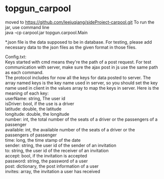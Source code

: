# topgun_carpool    
moved to https://github.com/leejuqiang/sideProject-carpool.git
To run the jar, use command line    
java -cp carpool.jar topgun.carpool.Main    

*.json file is the data supposed to be in database. For testing, please add necessary data to the json files as the given format in those files.   

Config.txt:  
Keys started with cmd means they're the path of a post request. For test communication with server, make sure the ajax post in js use the same path as each command.  
The protocol includes for now all the keys for data posted to server. The array named keys is the key name used in server, so you should set the key name used in client in the values array to map the keys in server. Here is the meaning of each key:  
userName: string, The user id  
isDriver: bool, if the use is a driver  
latitude: double, the latitude  
longitude: double, the longitude  
number: int, the total number of the seats of a driver or the passengers of a passenger  
available: int, the available number of the seats of a driver or the passengers of passenger  
time: long, the time stamp of the date  
sender: string, the user id of the sender of an invitation  
to: string, the user id of the receiver of an invitation  
accept: bool, if the invitation is accepted  
password: string, the password of a user  
post: dictionary, the post information of a user  
invites: array, the invitation a user has received   



